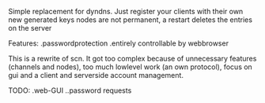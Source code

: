 Simple replacement for dyndns.
Just register your clients with their own new generated keys
nodes are not permanent, a restart deletes the entries on the server

Features:
.passwordprotection
.entirely controllable by webbrowser

This is a rewrite of scn.
It got too complex because of unnecessary features (channels and nodes), too much lowlevel work (an own protocol), focus on gui and a client and serverside account management.

TODO:
.web-GUI
..password requests

